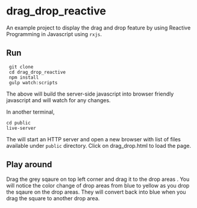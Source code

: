 # drag_drop_reactive

An example project to display the drag and drop feature by using Reactive Programming in Javascript using `rxjs`.

## Run
```
 git clone
 cd drag_drop_reactive
 npm install
 gulp watch:scripts

```
The above will build the server-side javascript into browser friendly javascript and will watch for any changes.

In another terminal,

```
cd public
live-server
```

The will start an HTTP server and open a new browser with list of files available under `public` directory.
Click on drag_drop.html to load the page.

## Play around

Drag the grey sqaure on top left corner and drag it to the drop areas . You will notice the color change of drop areas from blue to yellow as you drop the sqaure on the drop areas.
They will convert back into blue when you drag the square to another drop area.
